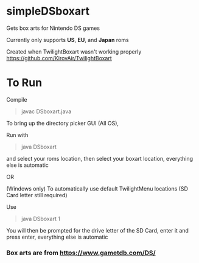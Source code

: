 # simpleDSboxart
Gets box arts for Nintendo DS games 

Currently only supports **US**, **EU**, and **Japan** roms

Created when TwilightBoxart wasn't working properly
https://github.com/KirovAir/TwilightBoxart

# To Run


Compile 
> javac DSboxart.java

To bring up the directory picker GUI (All OS),

Run with 

> java DSboxart

and select your roms location, then select your boxart location, everything else is automatic

OR

(Windows only) To automatically use default TwilightMenu locations (SD Card letter still required)

Use

> java DSboxart 1

You will then be prompted for the drive letter of the SD Card, enter it and press enter, everything else is automatic


### Box arts are from https://www.gametdb.com/DS/

